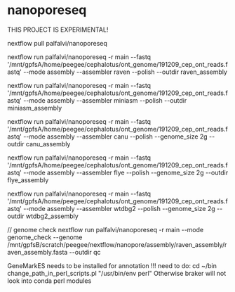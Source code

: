 # nanoporeseq

  THIS PROJECT IS EXPERIMENTAL!

nextflow pull palfalvi/nanoporeseq


nextflow run palfalvi/nanoporeseq -r main --fastq '/mnt/gpfsA/home/peegee/cephalotus/ont_genome/191209_cep_ont_reads.fastq' --mode assembly --assembler raven --polish --outdir raven_assembly

nextflow run palfalvi/nanoporeseq -r main --fastq '/mnt/gpfsA/home/peegee/cephalotus/ont_genome/191209_cep_ont_reads.fastq' --mode assembly --assembler miniasm --polish --outdir miniasm_assembly

nextflow run palfalvi/nanoporeseq -r main --fastq '/mnt/gpfsA/home/peegee/cephalotus/ont_genome/191209_cep_ont_reads.fastq' --mode assembly --assembler canu --polish --genome_size 2g --outdir canu_assembly

nextflow run palfalvi/nanoporeseq -r main --fastq '/mnt/gpfsA/home/peegee/cephalotus/ont_genome/191209_cep_ont_reads.fastq' --mode assembly --assembler flye --polish --genome_size 2g --outdir flye_assembly

nextflow run palfalvi/nanoporeseq -r main --fastq '/mnt/gpfsA/home/peegee/cephalotus/ont_genome/191209_cep_ont_reads.fastq' --mode assembly --assembler wtdbg2 --polish --genome_size 2g --outdir wtdbg2_assembly


// genome check
nextflow run palfalvi/nanoporeseq -r main --mode genome_check --genome /mnt/gpfsB/scratch/peegee/nextflow/nanopore/assembly/raven_assembly/raven_assembly.fasta --outdir qc

GeneMarkES needs to be installed for annotation !!!
need to do:
cd ~/bin
change_path_in_perl_scripts.pl "/usr/bin/env perl"
Otherwise braker will not look into conda perl modules
